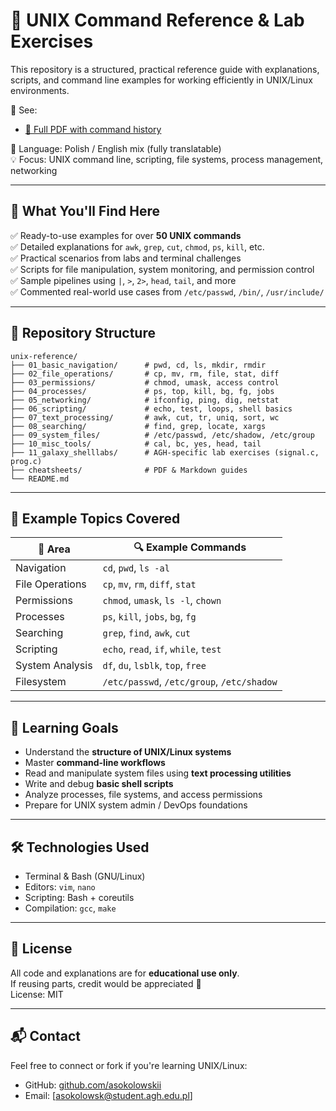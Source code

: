 # 🐧 UNIX Command Reference & Lab Exercises

This repository is a structured, practical reference guide with explanations, scripts, and command line examples for working efficiently in UNIX/Linux environments.

📘 See:
- [📄 Full PDF with command history](cheatsheets/unix_commands_full.pdf)

📘 Language: Polish / English mix (fully translatable)  
💡 Focus: UNIX command line, scripting, file systems, process management, networking

---

## 🧠 What You'll Find Here

✅ Ready-to-use examples for over **50 UNIX commands**  
✅ Detailed explanations for `awk`, `grep`, `cut`, `chmod`, `ps`, `kill`, etc.  
✅ Practical scenarios from labs and terminal challenges  
✅ Scripts for file manipulation, system monitoring, and permission control  
✅ Sample pipelines using `|`, `>`, `2>`, `head`, `tail`, and more  
✅ Commented real-world use cases from `/etc/passwd`, `/bin/`, `/usr/include/`

---

## 📁 Repository Structure

```
unix-reference/
├── 01_basic_navigation/      # pwd, cd, ls, mkdir, rmdir
├── 02_file_operations/       # cp, mv, rm, file, stat, diff
├── 03_permissions/           # chmod, umask, access control
├── 04_processes/             # ps, top, kill, bg, fg, jobs
├── 05_networking/            # ifconfig, ping, dig, netstat
├── 06_scripting/             # echo, test, loops, shell basics
├── 07_text_processing/       # awk, cut, tr, uniq, sort, wc
├── 08_searching/             # find, grep, locate, xargs
├── 09_system_files/          # /etc/passwd, /etc/shadow, /etc/group
├── 10_misc_tools/            # cal, bc, yes, head, tail
├── 11_galaxy_shelllabs/      # AGH-specific lab exercises (signal.c, prog.c)
├── cheatsheets/              # PDF & Markdown guides
└── README.md
```

---

## 🧪 Example Topics Covered

| 🔧 Area             | 🔍 Example Commands |
|--------------------|---------------------|
| Navigation         | `cd`, `pwd`, `ls -al` |
| File Operations    | `cp`, `mv`, `rm`, `diff`, `stat` |
| Permissions        | `chmod`, `umask`, `ls -l`, `chown` |
| Processes          | `ps`, `kill`, `jobs`, `bg`, `fg` |
| Searching          | `grep`, `find`, `awk`, `cut` |
| Scripting          | `echo`, `read`, `if`, `while`, `test` |
| System Analysis    | `df`, `du`, `lsblk`, `top`, `free` |
| Filesystem         | `/etc/passwd`, `/etc/group`, `/etc/shadow` |

---

## 📌 Learning Goals

- Understand the **structure of UNIX/Linux systems**
- Master **command-line workflows**
- Read and manipulate system files using **text processing utilities**
- Write and debug **basic shell scripts**
- Analyze processes, file systems, and access permissions
- Prepare for UNIX system admin / DevOps foundations

---

## 🛠️ Technologies Used

- Terminal & Bash (GNU/Linux)
- Editors: `vim`, `nano`
- Scripting: Bash + coreutils
- Compilation: `gcc`, `make`

---

## 📜 License

All code and explanations are for **educational use only**.  
If reusing parts, credit would be appreciated 🙏  
License: MIT

---

## 📬 Contact

Feel free to connect or fork if you're learning UNIX/Linux:

- GitHub: [github.com/asokolowskii](https://github.com/asokolowskii)
- Email: [asokolowsk@student.agh.edu.pl]
